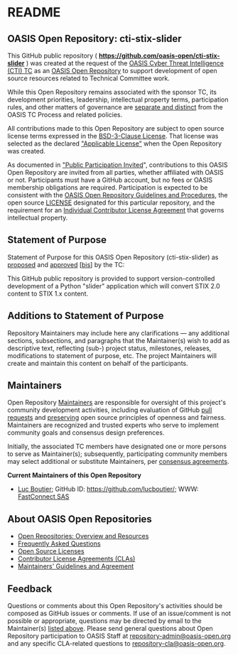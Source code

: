 <div>
<h1>README</h1>

<div>
<h2><a id="readme-general">OASIS Open Repository: cti-stix-slider</a></h2>

<p>This GitHub public repository ( <b><a href="https://github.com/oasis-open/cti-stix-slider">https://github.com/oasis-open/cti-stix-slider</a></b> ) was created at the request of the <a href="https://www.oasis-open.org/committees/cti/">OASIS Cyber Threat Intelligence (CTI) TC</a> as an <a href="https://www.oasis-open.org/resources/open-repositories/">OASIS Open Repository</a> to support development of open source resources related to Technical Committee work.</p>

<p>While this Open Repository remains associated with the sponsor TC, its development priorities, leadership, intellectual property terms, participation rules, and other matters of governance are <a href="https://github.com/oasis-open/cti-stix-slider/blob/master/CONTRIBUTING.md#governance-distinct-from-oasis-tc-process">separate and distinct</a> from the OASIS TC Process and related policies.</p>

<p>All contributions made to this Open Repository are subject to open source license terms expressed in the <a href="https://www.oasis-open.org/sites/www.oasis-open.org/files/BSD-3-Clause.txt">BSD-3-Clause License</a>.  That license was selected as the declared <a href="https://www.oasis-open.org/resources/open-repositories/licenses">"Applicable License"</a> when the Open Repository was created.</p>

<p>As documented in <a href="https://github.com/oasis-open/cti-stix-slider/blob/master/CONTRIBUTING.md#public-participation-invited">"Public Participation Invited</a>", contributions to this OASIS Open Repository are invited from all parties, whether affiliated with OASIS or not.  Participants must have a GitHub account, but no fees or OASIS membership obligations are required.  Participation is expected to be consistent with the <a href="https://www.oasis-open.org/policies-guidelines/open-repositories">OASIS Open Repository Guidelines and Procedures</a>, the open source <a href="https://github.com/oasis-open/cti-stix-slider/blob/master/LICENSE">LICENSE</a> designated for this particular repository, and the requirement for an <a href="https://www.oasis-open.org/resources/open-repositories/cla/individual-cla">Individual Contributor License Agreement</a> that governs intellectual property.</p>

</div>

<div>
<h2><a id="purposeStatement">Statement of Purpose</a></h2>

<p>Statement of Purpose for this OASIS Open Repository (cti-stix-slider) as <a href="https://lists.oasis-open.org/archives/cti/201711/msg00000.html">proposed</a> and <a href="https://lists.oasis-open.org/archives/cti/201711/msg00002.html">approved</a> [<a href="https://issues.oasis-open.org/browse/TCADMIN-2807">bis</a>] by the TC:</p>

<p>This GitHub public repository is provided to support version-controlled development of a Python "slider" application which will convert STIX 2.0 content to STIX 1.x content.</p>
<!--
Purpose statement: The slider is a Python application which will convert STIX 2.0 content to STIX 1.x content.
Description: OASIS Open Repository: stix-slider - a Python application to convert STIX 2.0 content to STIX 1.x content
Open source license: BSD-3-Clause License
-->

</div>

<div><h2><a id="purposeClarifications">Additions to Statement of Purpose</a></h2>

<p>Repository Maintainers may include here any clarifications &mdash; any additional sections, subsections, and paragraphs that the Maintainer(s) wish to add as descriptive text, reflecting (sub-) project status, milestones, releases, modifications to statement of purpose, etc.  The project Maintainers will create and maintain this content on behalf of the participants.</p>
</div>

<div>
<h2><a id="maintainers">Maintainers</a></h2>

<p>Open Repository <a href="https://www.oasis-open.org/resources/open-repositories/maintainers-guide">Maintainers</a> are responsible for oversight of this project's community development activities, including evaluation of GitHub <a href="https://github.com/oasis-open/cti-stix-slider/blob/master/CONTRIBUTING.md#fork-and-pull-collaboration-model">pull requests</a> and <a href="https://www.oasis-open.org/policies-guidelines/open-repositories#repositoryManagement">preserving</a> open source principles of openness and fairness. Maintainers are recognized and trusted experts who serve to implement community goals and consensus design preferences.</p>

<p>Initially, the associated TC members have designated one or more persons to serve as Maintainer(s); subsequently, participating community members may select additional or substitute Maintainers, per <a href="https://www.oasis-open.org/resources/open-repositories/maintainers-guide#additionalMaintainers">consensus agreements</a>.</p>

<p><b><a id="currentMaintainers">Current Maintainers of this Open Repository</a></b></p>

<ul>
<li><a href="luc.boutier@fastconnect.fr">Luc Boutier</a>; GitHub ID: <a href="https://github.com/lucboutier/">https://github.com/lucboutier/</a>; WWW: <a href="http://www.fastconnect.fr/">FastConnect SAS</a></li>
</ul>

</div>

<div><h2><a id="aboutOpenRepos">About OASIS Open Repositories</a></h2>

<p><ul>
<li><a href="https://www.oasis-open.org/resources/open-repositories/">Open Repositories: Overview and Resources</a></li>
<li><a href="https://www.oasis-open.org/resources/open-repositories/faq">Frequently Asked Questions</a></li>
<li><a href="https://www.oasis-open.org/resources/open-repositories/licenses">Open Source Licenses</a></li>
<li><a href="https://www.oasis-open.org/resources/open-repositories/cla">Contributor License Agreements (CLAs)</a></li>
<li><a href="https://www.oasis-open.org/resources/open-repositories/maintainers-guide">Maintainers' Guidelines and Agreement</a></li>
</ul></p>

</div>

<div><h2><a id="feedback">Feedback</a></h2>

<p>Questions or comments about this Open Repository's activities should be composed as GitHub issues or comments. If use of an issue/comment is not possible or appropriate, questions may be directed by email to the Maintainer(s) <a href="#currentMaintainers">listed above</a>.  Please send general questions about Open Repository participation to OASIS Staff at <a href="mailto:repository-admin@oasis-open.org">repository-admin@oasis-open.org</a> and any specific CLA-related questions to <a href="mailto:repository-cla@oasis-open.org">repository-cla@oasis-open.org</a>.</p>

</div></div>
